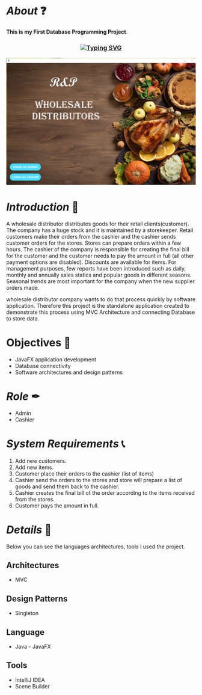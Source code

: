 # *About* ❓
**This is my First Database Programming Project**.

<h3 align="center"><a href="https://git.io/typing-svg" align="center"><img align="center" src="https://readme-typing-svg.herokuapp.com?font=Fira+Code&size=25&duration=4000&center=true&vCenter=true&width=435&lines=Super+Market+System" alt="Typing SVG" style="max-width:100%" /></a></h3>

![park](src/assets/dash.png)

# *Introduction* 📝
A wholesale distributor distributes goods for their retail clients(customer). The company has a huge stock and
it is maintained by a storekeeper. Retail customers make their orders from the cashier and the cashier sends
customer orders for the stores. Stores can prepare orders within a few hours. The cashier of the company is 
responsible for creating the final bill for the customer and the customer needs to pay the amount in full (all 
other payment options are disabled). Discounts are available for items. For management purposes, few 
reports have been introduced such as daily, monthly and annually sales statics and popular goods in different 
seasons. Seasonal trends are most important for the company when the new supplier orders made.

wholesale distributor company wants to do that process quickly by software application. Therefore this project is the standalone application created to demonstrate this process using MVC Architecture and connecting Database to store data.

# Objectives 🔑️
* JavaFX application development
* Database connectivity
* Software architectures and design patterns

# *Role* ✒
* Admin
* Cashier

# *System Requirements* 📞
1. Add new customers.
2. Add new items.
1. Customer place their orders to the cashier (list of items)
2. Cashier send the orders to the stores and store will prepare a list of goods and send them back to the cashier.
3. Cashier creates the final bill of the order according to the items received from the stores.
4. Customer pays the amount in full.

# *Details* 🔖
Below you can see the languages architectures, tools I used  the project.

## Architectures
* MVC 

## Design Patterns
* Singleton 

## Language
* Java - JavaFX

## Tools
* IntelliJ IDEA
* Scene Builder